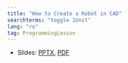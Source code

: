 ```yaml
---
title: "How to Create a Robot in CAD"
searchterms: "toggle 1Unit"
lang: "ro"
tag: ProgrammingLesson
---
```

 <ul>
 <li class="ng-binding">Slides:
 <a href="ProgrammingLessons/CAD(rom).pptx">PPTX</a>,
 <a href="ProgrammingLessons/CAD(rom).pdf">PDF</a>

 </li>
 </ul>

